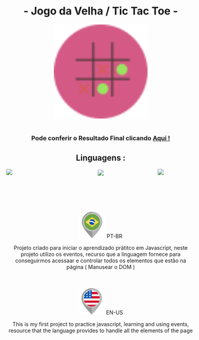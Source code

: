 <div align ="center">

<h1>- Jogo da Velha / Tic Tac Toe  -   </h1>


<img height = "250em" src="https://github.com/LeandroDukievicz/tic-tac-toe/blob/main/assets/game.svg" />

#

### Pode conferir o Resultado Final clicando [Aqui !](https://tic-tac-toe-gules-seven.vercel.app/)

## Linguagens :

<img align="left" width="100px" src="https://cdn.jsdelivr.net/gh/devicons/devicon/icons/javascript/javascript-plain.svg" />
<img align="center" width="100px"  src="https://cdn.jsdelivr.net/gh/devicons/devicon/icons/html5/html5-plain-wordmark.svg" />
<img align="right" width="100px" src="https://cdn.jsdelivr.net/gh/devicons/devicon/icons/css3/css3-plain-wordmark.svg" />
          
<br><br><br><br>       

  <div align="center">
<img  height="70em" src="https://github.com/LeandroDukievicz/LeandroDukievicz/blob/main/brazil.png" > PT-BR <br>
</div>   

<p>Projeto criado para iniciar o aprendizado prátitco em Javascript, neste projeto utilizo os eventos, recurso que a linguagem fornece para conseguirmos acessaar e controlar todos os elementos que estão na página ( Manusear o DOM ) </p><br><br>

  <div align="center">
<img  height="70em" src="https://github.com/LeandroDukievicz/LeandroDukievicz/blob/main/united-states.png" > EN-US <br>
</div>   


<p>This is my first project to practice javascript, learning and using events, resource that the language provides to handle all the elements of the page</p> <br><br>

#

